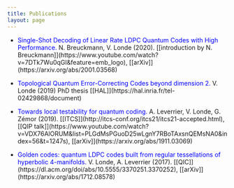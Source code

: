 ```yaml
---
title: Publications
layout: page
---
```


* <span style="color: blue;">
  Single-Shot Decoding of Linear Rate LDPC Quantum Codes with High Performance.
  </span>  
  N. Breuckmann, V. Londe (2020).
  [[introduction by N. Breuckmann]](https://www.youtube.com/watch?v=7DTk7Wu0qGI&feature=emb_logo), 
  [[arXiv]](https://arxiv.org/abs/2001.03568)

<p></p>

* <span style="color: blue;">
  Topological Quantum Error-Correcting Codes beyond dimension 2.
  </span>  
  V. Londe (2019) PhD thesis
  [[HAL]](https://hal.inria.fr/tel-02429868/document)

<p></p>

* <span style="color: blue;">
  Towards local testability for quantum coding.
  </span>  
  A. Leverrier, V. Londe, G. Zémor (2019).
  [[ITCS]](http://itcs-conf.org/itcs21/itcs21-accepted.html),
  [[QIP talk]](https://www.youtube.com/watch?v=VDX76AlORUM&list=PLGdMsPGuoD25wLgnY7RBoTAxsnQEMsNA0&index=56&t=1247s), 
  [[arXiv]](https://arxiv.org/abs/1911.03069)

<p></p>

* <span style="color: blue;">
  Golden codes: quantum LDPC codes built from regular tessellations of hyperbolic 4-manifolds.
  </span>  
  V. Londe, A. Leverrier (2017).
  [[QIC]](https://dl.acm.org/doi/abs/10.5555/3370251.3370252),
  [[arXiv]](https://arxiv.org/abs/1712.08578)
